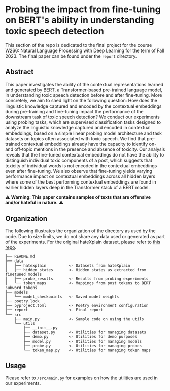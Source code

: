 #  Probing the impact from fine-tuning on BERT's ability in understanding toxic speech detection

This section of the repo is dedicated to the final project for the course 
W266: Natural Language Processing with Deep Learning for the term of Fall 2023.
The final paper can be found under the `report` directory.

## Abstract

This paper investigates the ability of the contextual representations learned and generated by BERT, a Transformer-based pre-trained language model, in understanding toxic speech detection before and after fine-tuning. More concretely, we aim to shed light on the following question: How does the linguistic knowledge captured and encoded by the contextual embeddings during pre-training and fine-tuning impact the performance of the downstream task of toxic speech detection? We conduct our experiments using probing tasks, which are supervised classification tasks designed to analyze the linguistic knowledge captured and encoded in contextual embeddings, based on a simple linear probing model architecture and task datasets on topics often associated with toxic speech. We find that pre-trained contextual embeddings already have the capacity to identify on- and off-topic mentions in the presence and absence of toxicity. Our analysis reveals that the fine-tuned contextual embeddings do not have the ability to distinguish individual toxic components of a post, which suggests that toxicity of individual words is not encoded in the contextual embeddings even after fine-tuning. We also observe that fine-tuning yields varying performance impact on contextual embeddings across all hidden layers where some of the best performing contextual embeddings are found in earlier hidden layers deep in the Transformer stack of a BERT model.

:warning: **Warning: This paper contains samples of texts that are offensive and/or hateful in nature.** :warning:

## Organization

The following illustrates the organization of the directory as used by the code.
Due to size limits, we do not share any data used or generated as part of the
experiments. For the original hateXplain dataset, please refer to [this repo](https://github.com/hate-alert/HateXplain/tree/master).

```
├── README.md
├── data
│   ├── hatexplain          <- Datasets from hateXplain
│   ├── hidden_states       <- Hidden states as extracted from finetuned models
│   ├── probe_results       <- Results from probing experiments
│   └── token_maps          <- Mappings from post tokens to BERT subword tokens
├── models
│   └── model_checkpoints   <- Saved model weights
├── poetry.lock
├── pyproject.toml          <- Poetry environment configuration
├── report                  <- Final report
└── src
    ├── main.py             <- Sample code on using the utils
    └── utils               
        ├── __init__.py
        ├── dataset.py      <- Utilities for managing datasets
        ├── demo.py         <- Utilities for demo purposes
        ├── model.py        <- Utilities for managing models
        ├── probe.py        <- Utilities for managing probes
        └── token_map.py    <- Utilities for managing token maps
```

## Usage

Please refer to `/src/main.py` for examples on how the utilities are used in
our experiments.